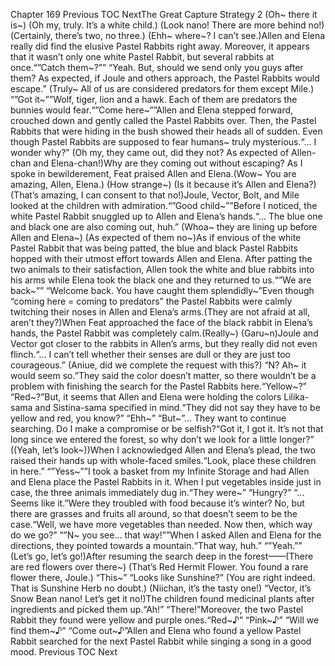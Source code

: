 Chapter 169 Previous TOC NextThe Great Capture Strategy 2 (Oh~ there it is~) (Oh my, truly. It’s a white child.) (Look nano! There are more behind no!) (Certainly, there’s two, no three.) (Ehh~ where~? I can’t see.)Allen and Elena really did find the elusive Pastel Rabbits right away. Moreover, it appears that it wasn’t only one white Pastel Rabbit, but several rabbits at once.“”Catch  them~?”” “Yeah. But, should we send only you guys after them? As expected, if Joule and others approach, the Pastel Rabbits would escape.” (Truly~ All of us are considered predators for them except Mile.) “”Got it~””Wolf, tiger, lion and a hawk. Each of them are predators the bunnies would fear.“”Come here~””Allen and Elena stepped forward, crouched down and gently called the Pastel Rabbits over. Then, the Pastel Rabbits that were hiding in the bush showed their heads all of sudden. Even though Pastel Rabbits are supposed to fear humans~ truly mysterious.“… I wonder why?” (Oh my, they came out, did they not? As expected of Allen-chan and Elena-chan!)Why are they coming out without escaping? As I spoke in bewilderement, Feat praised Allen and Elena.(Wow~ You are amazing, Allen, Elena.) (How strange~) (Is it because it’s Allen and Elena?) (That’s amazing, I can consent to that no!)Joule, Vector, Bolt, and Mile looked at the children with admiration.“”Good child~””Before I noticed, the white Pastel Rabbit snuggled up to Allen and Elena’s hands.“… The blue one and black one are also coming out, huh.” (Whoa~ they are lining up before Allen and Elena~) (As expected of them no~)As if envious of the white Pastel Rabbit that was being patted, the blue and black Pastel Rabbits hopped with their utmost effort towards Allen and Elena. After patting the two animals to their satisfaction, Allen took the white and blue rabbits into his arms while Elena took the black one and they returned to us.“”We are back~”” “Welcome back. You have caught them splendidly~”Even though “coming here = coming to predators” the Pastel Rabbits were calmly twitching their noses in Allen and Elena’s arms.(They are not afraid at all, aren’t they?)When Feat approached the face of the black rabbit in Elena’s hands, the Pastel Rabbit was completely calm.(Really~) (Garu~n)Joule and Vector got closer to the rabbits in Allen’s arms, but they really did not even flinch.“… I can’t tell whether their senses are dull or they are just too courageous.” (Aniue, did we complete the request with this?) “N? Ah~ it would seem so.”They said the color doesn’t matter, so there wouldn’t be a problem with finishing the search for the Pastel Rabbits here.“Yellow~?” “Red~?”But, it seems that Allen and Elena were holding the colors Lilika-sama and Sistina-sama specified in mind.“They did not say they have to be yellow and red, you know?” “Ehh~” “But~”… They want to continue searching. Do I make a compromise or be selfish?“Got it, I got it. It’s not that long since we entered the forest, so why don’t we look for a little longer?” ((Yeah, let’s look~))When I acknowledged Allen and Elena’s plead, the two raised their hands up with whole-faced smiles.“Look, place these children in here.” “”Yess~””I took a basket from my Infinite Storage and had Allen and Elena place the Pastel Rabbits in it. When I put vegetables inside just in case, the three animals immediately dug in.“They were~” “Hungry?” “… Seems like it.”Were they troubled with food because it’s winter? No, but there are grasses and fruits all around, so that doesn’t seem to be the case.“Well, we have more vegetables than needed. Now then, which way do we go?” “”N~ you see… that way!””When I asked Allen and Elena for the directions, they pointed towards a mountain.“That way, huh.” “”Yeah.”” (Let’s go, let’s go!)After resuming the search deep in the forest——(There are red flowers over there~) (That’s Red Hermit Flower. You found a rare flower there, Joule.) “This~” “Looks like Sunshine?” (You are right indeed. That is Sunshine Herb no doubt.) (Niichan, it’s the tasty one!) “Vector, it’s Snow Bean nano! Let’s get it no!)The children found medicinal plants after ingredients and picked them up.“Ah!” “There!”Moreover, the two Pastel Rabbit they found were yellow and purple ones.“Red~♪” “Pink~♪” “Will we find them~♪” “Come out~♪”Allen and Elena who found a yellow Pastel Rabbit searched for the next Pastel Rabbit while singing a song in a good mood. Previous TOC Next